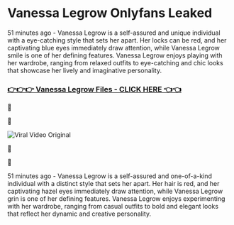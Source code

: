 # Vanessa Legrow Onlyfans Leaked

<p>51 minutes ago - Vanessa Legrow is a self-assured and unique individual with a eye-catching style that sets her apart. Her locks can be red, and her captivating blue eyes immediately draw attention, while Vanessa Legrow smile is one of her defining features. Vanessa Legrow enjoys playing with her wardrobe, ranging from relaxed outfits to eye-catching and chic looks that showcase her lively and imaginative personality.</p><p>
<h3><a href="https://fansleaks.com-getfree.pro/vanessa-legrow" rel="nofollow">👉👉👉 Vanessa Legrow Files - CLICK HERE 👈👈</a></h3>
<p>🔻</p>
<p>🔻</p> <p>
<a href="https://fansleaks.com-getfree.pro/vanessa-legrow" rel="nofollow"><img src="https://i.imgur.com/0ZbtXZ5.gif" alt="Viral Video Original" style="max-width: 100%; display: inline-block;" data-target="animated-image.originalImage"></a>
<p>🔻</p>
<p>🔻</p> <p>51 minutes ago - Vanessa Legrow is a self-assured and one-of-a-kind individual with a distinct style that sets her apart. Her hair is red, and her captivating hazel eyes immediately draw attention, while Vanessa Legrow grin is one of her defining features. Vanessa Legrow enjoys experimenting with her wardrobe, ranging from casual outfits to bold and elegant looks that reflect her dynamic and creative personality.</p>